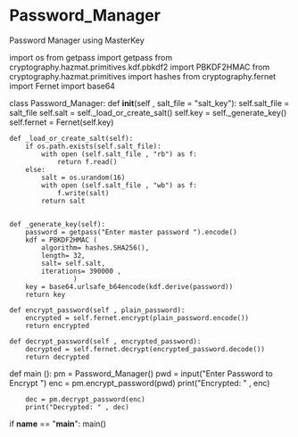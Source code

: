 # Password_Manager
Password Manager using MasterKey


import os
from getpass import getpass
from cryptography.hazmat.primitives.kdf.pbkdf2 import  PBKDF2HMAC
from cryptography.hazmat.primitives import hashes
from cryptography.fernet import Fernet
import base64


class Password_Manager:
    def __init__(self , salt_file = "salt_key"):
        self.salt_file = salt_file
        self.salt = self._load_or_create_salt()
        self.key = self._generate_key()
        self.fernet = Fernet(self.key)


    def _load_or_create_salt(self):
        if os.path.exists(self.salt_file):
            with open (self.salt_file , "rb") as f:
                return f.read()
        else:
            salt = os.urandom(16)
            with open (self.salt_file , "wb") as f:
                f.write(salt)
            return salt


    def _generate_key(self):
        password = getpass("Enter master password ").encode()
        kdf = PBKDF2HMAC (
            algorithm= hashes.SHA256(),
            length= 32,
            salt= self.salt,
            iterations= 390000 ,   
                    )
        key = base64.urlsafe_b64encode(kdf.derive(password))
        return key
    
    def encrypt_password(self , plain_password):
        encrypted = self.fernet.encrypt(plain_password.encode())
        return encrypted
        
    def decrypt_password(self , encrypted_password):
        decrypted = self.fernet.decrypt(encrypted_password.decode())
        return decrypted
    
def main ():
        pm = Password_Manager()
        pwd = input("Enter Password to Encrypt ")
        enc = pm.encrypt_password(pwd)
        print("Encrypted: " , enc)
        
        dec = pm.decrypt_password(enc)
        print("Decrypted: " , dec)

if __name__ == "__main__":
    main()
